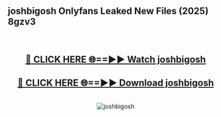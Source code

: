 <h2>joshbigosh Onlyfans Leaked New Files (2025) 8gzv3</h2>
<br>
<div align="center">
<h2><a href="https://mediafiles.top/joshbigosh&ref=git" rel="nofollow">🔴 CLICK HERE 🌐==►► Watch joshbigosh</a></h2>
<h2><a href="https://mediafiles.top/joshbigosh&ref=git" rel="nofollow">🔴 CLICK HERE 🌐==►► Download joshbigosh</a></h2>
<br>
<a href="https://mediafiles.top/joshbigosh&ref=git" rel="nofollow" data-target="animated-image.originalLink"><img src="https://i.ibb.co.com/xMMVF88/686577567.gif" alt="joshbigosh" style="max-width: 100%; display: inline-block;" data-target="animated-image.originalImage"></a>
</div>
<br>
<br>